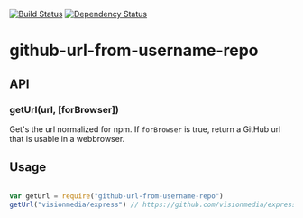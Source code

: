 [![Build Status](https://travis-ci.org/robertkowalski/github-url-from-username-repo.png?branch=master)](https://travis-ci.org/robertkowalski/github-url-from-username-repo)
[![Dependency Status](https://gemnasium.com/robertkowalski/github-url-from-username-repo.png)](https://gemnasium.com/robertkowalski/github-url-from-username-repo)


# github-url-from-username-repo


























































<extoc></extoc>

## API

### getUrl(url, [forBrowser])

Get's the url normalized for npm.
If `forBrowser` is true, return a GitHub url that is usable in a webbrowser.

## Usage

```javascript

var getUrl = require("github-url-from-username-repo")
getUrl("visionmedia/express") // https://github.com/visionmedia/express

```
